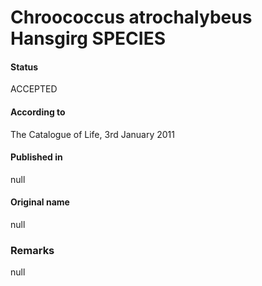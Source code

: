 # Chroococcus atrochalybeus Hansgirg SPECIES

#### Status
ACCEPTED

#### According to
The Catalogue of Life, 3rd January 2011

#### Published in
null

#### Original name
null

### Remarks
null